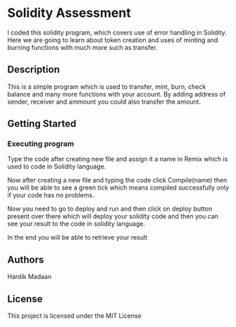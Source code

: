 # Solidity Assessment

I coded this solidity program, which covers use of error handling in Solidity. Here we are going to learn about token creation and uses of minting and burning functions with much more such as transfer.

## Description

This is a simple program which is used to transfer, mint, burn, check balance and many more functions with your account. By adding address of sender, receiver and ammount you could also transfer the amount.

## Getting Started

### Executing program

Type the code after creating new file and assign it a name in Remix which is used to code in Solidity language.

Now after creating a new file and typing the code click Compile(name) then you will be able to see a green tick which means compiled successfully only if your code has no problems.

Now you need to go to deploy and run and then click on deploy button present over there which will deploy your solidity code and then you can see your result to the code in solidity language.

In the end you will be able to retrieve your result

## Authors

Hardik Madaan

## License

This project is licensed under the MIT License 
